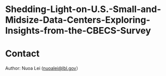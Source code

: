 # Shedding-Light-on-U.S.-Small-and-Midsize-Data-Centers-Exploring-Insights-from-the-CBECS-Survey

# Contact
Author: Nuoa Lei (nuoalei@lbl.gov）
